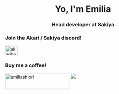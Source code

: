 <h1 align="center">Yo, I'm Emilia</h1>
<h3 align="center">Head developer at Sakiya</h3>

<h3 align="left">Join the Akari / Sakiya discord!</h3>
<a href="https://discord.gg/SjKgKAmEBM" target="blank"><img align="center" src="https://raw.githubusercontent.com/rahuldkjain/github-profile-readme-generator/master/src/images/icons/Social/discord.svg" alt="akaribot" height="30" width="40" /></a>
<h3 align="left">Buy me a coffee!</h3>
<p><a href="https://ko-fi.com/emiliashiori"> <img align="left" src="https://cdn.ko-fi.com/cdn/kofi3.png?v=3" height="50" width="210" alt="emiliashiori" /></a></p>

![](https://media.tenor.com/VtFUW-durpoAAAAC/kururin-kuru-kuru.gif)
